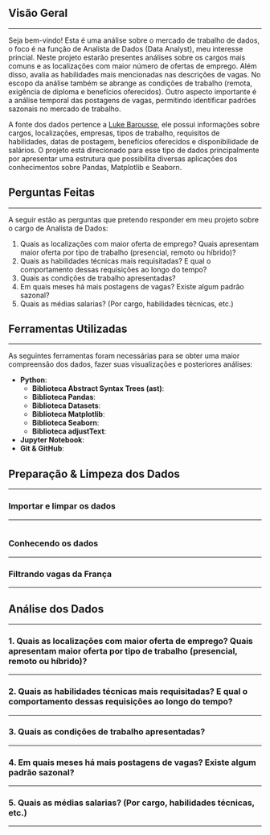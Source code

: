 ## Visão Geral
---

Seja bem-vindo! Esta é uma análise sobre o mercado de trabalho de dados, o foco é na função de Analista de Dados (Data Analyst), meu interesse princial. Neste projeto estarão presentes análises sobre os cargos mais comuns e as localizações com maior número de ofertas de emprego. Além disso, avalia as habilidades mais mencionadas nas descrições de vagas. No escopo da análise também se abrange as condições de trabalho (remota, exigência de diploma e benefícios oferecidos). Outro aspecto importante é a análise temporal das postagens de vagas, permitindo identificar padrões sazonais no mercado de trabalho. 


A fonte dos dados pertence a [Luke Barousse](https://huggingface.co/datasets/lukebarousse/data_jobs), ele possui informações sobre cargos, localizações, empresas, tipos de trabalho, requisitos de habilidades, datas de postagem, benefícios oferecidos e disponibilidade de salários. O projeto está direcionado para esse tipo de dados principalmente por apresentar uma estrutura que possibilita diversas aplicações dos conhecimentos sobre Pandas, Matplotlib e Seaborn.

## Perguntas Feitas
---

A seguir estão as perguntas que pretendo responder em meu projeto sobre o cargo de Analista de Dados:

1. Quais as localizações com maior oferta de emprego? Quais apresentam maior oferta por tipo de trabalho (presencial, remoto ou híbrido)?
2. Quais as habilidades técnicas mais requisitadas? E qual o comportamento dessas requisições ao longo do tempo?
3. Quais as condições de trabalho apresentadas?
4. Em quais meses há mais postagens de vagas? Existe algum padrão sazonal?
5. Quais as médias salarias? (Por cargo, habilidades técnicas, etc.)

## Ferramentas Utilizadas
---

As seguintes ferramentas foram necessárias para se obter uma maior compreensão dos dados, fazer suas visualizações e posteriores análises:

* **Python**: 
  * **Biblioteca Abstract Syntax Trees (ast)**:
  * **Biblioteca Pandas**:
  * **Biblioteca Datasets**:
  * **Biblioteca Matplotlib**:
  * **Biblioteca Seaborn**:
  * **Biblioteca adjustText**:
* **Jupyter Notebook**:
* **Git & GitHub**:


## Preparação & Limpeza dos Dados
---


### Importar e limpar os dados
---
```python

```

### Conhecendo os dados
---

### Filtrando vagas da França
---

## Análise dos Dados
---


### 1. Quais as localizações com maior oferta de emprego? Quais apresentam maior oferta por tipo de trabalho (presencial, remoto ou híbrido)?
---




### 2. Quais as habilidades técnicas mais requisitadas? E qual o comportamento dessas requisições ao longo do tempo?
---


### 3. Quais as condições de trabalho apresentadas?
---



### 4. Em quais meses há mais postagens de vagas? Existe algum padrão sazonal?
---



### 5. Quais as médias salarias? (Por cargo, habilidades técnicas, etc.)
---